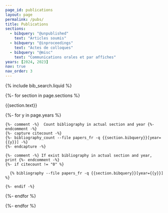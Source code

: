 ```yaml
---
page_id: publications
layout: page
permalink: /pubs/
title: Publications
sections:
  - bibquery: "@unpublished"
    text: "Articles soumis"
  - bibquery: "@inproceedings"
    text: "Actes de colloques"
  - bibquery: "@misc"
    text: "Communications orales et par affiches"
years: [2024, 2023]
nav: true
nav_order: 3
---
```


<!-- _pages/publications.md -->

<!-- Bibsearch Feature -->

{% include bib_search.liquid %}

<div class="publications">

{%- for section in page.sections %}
  <a id="{{section.text}}"></a>
  <p class="bibtitle">{{section.text}}</p>
  {%- for y in page.years %}

    {%- comment -%}  Count bibliography in actual section and year {%- endcomment -%}
    {%- capture citecount -%}
    {%- bibliography_count --file papers_fr -q {{section.bibquery}}[year={{y}}] -%}
    {%- endcapture -%}

    {%- comment -%} If exist bibliography in actual section and year, print {%- endcomment -%}
    {%- if citecount != "0" %}

      {% bibliography --file papers_fr -q {{section.bibquery}}[year={{y}}] %}

    {%- endif -%}

  {%- endfor %}

{%- endfor %}

</div>
